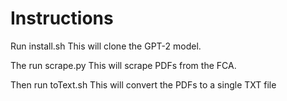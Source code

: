 # Instructions
Run install.sh
This will clone the GPT-2 model.

The run scrape.py
This will scrape PDFs from the FCA.

Then run toText.sh
This will convert the PDFs to a single TXT file

